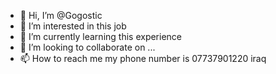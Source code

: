 - 👋 Hi, I’m @Gogostic
- 👀 I’m interested in this job
- 🌱 I’m currently learning this experience
- 💞️ I’m looking to collaborate on ...
- 📫 How to reach me my phone number is 07737901220 iraq

<!---
Gogostic/Gogostic is a ✨ special ✨ repository because its `README.md` (this file) appears on your GitHub profile.
You can click the Preview link to take a look at your changes.
--->
